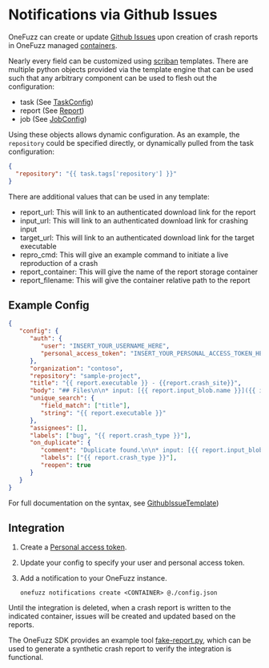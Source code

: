 # Notifications via Github Issues

OneFuzz can create or update [Github Issues](https://guides.github.com/features/issues/) 
upon creation of crash reports in OneFuzz managed [containers](../containers.md).

Nearly every field can be customized using [scriban](https://github.com/scriban/scriban)
templates.   There are multiple python objects provided via the template engine that
can be used such that any arbitrary component can be used to flesh out the configuration:

* task (See [TaskConfig](../../src/pytypes/onefuzztypes/models.py))
* report (See [Report](../../src/pytypes/onefuzztypes/models.py))
* job (See [JobConfig](../../src/pytypes/onefuzztypes/models.py))

Using these objects allows dynamic configuration. As an example, the `repository`
could be specified directly, or dynamically pulled from the task configuration:

```json
{
  "repository": "{{ task.tags['repository'] }}"
}
```

There are additional values that can be used in any template:

* report_url: This will link to an authenticated download link for the report
* input_url: This will link to an authenticated download link for crashing input
* target_url: This will link to an authenticated download link for the target
  executable
* repro_cmd: This will give an example command to initiate a live reproduction
  of a crash
* report_container: This will give the name of the report storage container
* report_filename: This will give the container relative path to the report

## Example Config

```json
{
   "config": {
      "auth": {
         "user": "INSERT_YOUR_USERNAME_HERE",
         "personal_access_token": "INSERT_YOUR_PERSONAL_ACCESS_TOKEN_HERE"
      },
      "organization": "contoso",
      "repository": "sample-project",
      "title": "{{ report.executable }} - {{report.crash_site}}",
      "body": "## Files\n\n* input: [{{ report.input_blob.name }}]({{ input_url }})\n* exe: [{{ report.executable }}]( {{ target_url }})\n* report: [{{ report_filename }}]({{ report_url }})\n\n## Repro\n\n `{{ repro_cmd }}`\n\n## Call Stack\n\n```{{ for item in report.call_stack }}{{ item }}\n{{ end }}```\n\n## ASAN Log\n\n```{{ report.asan_log }}```",
      "unique_search": {
         "field_match": ["title"],
         "string": "{{ report.executable }}"
      },
      "assignees": [],
      "labels": ["bug", "{{ report.crash_type }}"],
      "on_duplicate": {
         "comment": "Duplicate found.\n\n* input: [{{ report.input_blob.name }}]({{ input_url }})\n* exe: [{{ report.executable }}]( {{ target_url }})\n* report: [{{ report_filename }}]({{ report_url }})",
         "labels": ["{{ report.crash_type }}"],
         "reopen": true
      }
   }
}
```

For full documentation on the syntax, see [GithubIssueTemplate](../../src/pytypes/onefuzztypes/models.py))

## Integration

1. Create a [Personal access token](https://github.com/settings/tokens).
2. Update your config to specify your user and personal access token.
1. Add a notification to your OneFuzz instance.

    ```
    onefuzz notifications create <CONTAINER> @./config.json
    ```

Until the integration is deleted, when a crash report is written to the indicated container, 
issues will be created and updated based on the reports.

The OneFuzz SDK provides an example tool [fake-report.py](../../src/cli/examples/fake-report.py),
which can be used to generate a synthetic crash report to verify the integration
is functional.
